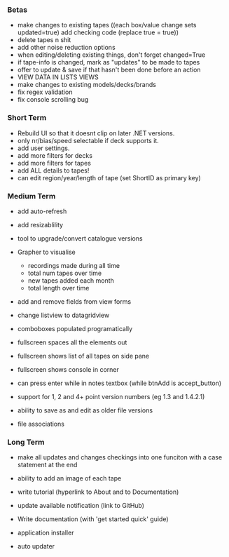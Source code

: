 ### Betas

- make changes to existing tapes ((each box/value change sets updated=true) add checking code (replace true = true))
- delete tapes n shit
- add other noise reduction options
- when editing/deleting existing things, don't forget changed=True
- if tape-info is changed, mark as "updates" to be made to tapes
- offer to update & save if that hasn't been done before an action
- VIEW DATA IN LISTS VIEWS
- make changes to existing models/decks/brands
- fix regex validation
- fix console scrolling bug



### Short Term

- Rebuild UI so that it doesnt clip on later .NET versions.
- only nr/bias/speed selectable if deck supports it.
- add user settings.
- add more filters for decks
- add more filters for tapes
- add ALL details to tapes!
- can edit region/year/length of tape (set ShortID as primary key)



### Medium Term

- add auto-refresh
- add resizablility
- tool to upgrade/convert catalogue versions
- Grapher to visualise
  - recordings made during all time
  - total num tapes over time
  - new tapes added each month
  - total length over time
- add and remove fields from view forms



- change listview to datagridview
- comboboxes populated programatically



- fullscreen spaces all the elements out
- fullscreen shows list of all tapes on side pane
- fullscreen shows console in corner
- can press enter while in notes textbox (while btnAdd is accept_button)



- support for 1, 2 and 4+ point version numbers (eg 1.3 and 1.4.2.1)
- ability to save as and edit as older file versions
- file associations



### Long Term

- make all updates and changes checkings into one funciton with a case statement at the end
- ability to add an image of each tape



- write tutorial (hyperlink to About and to Documentation)
- update available notification (link to GitHub)



- Write documentation (with 'get started quick' guide)
- application installer
- auto updater
